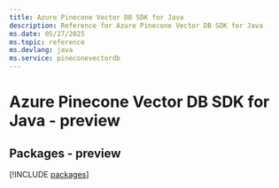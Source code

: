 ```yaml
---
title: Azure Pinecone Vector DB SDK for Java
description: Reference for Azure Pinecone Vector DB SDK for Java
ms.date: 05/27/2025
ms.topic: reference
ms.devlang: java
ms.service: pineconevectordb
---
```

# Azure Pinecone Vector DB SDK for Java - preview
## Packages - preview
[!INCLUDE [packages](pinecone-vector-db-index.md)]